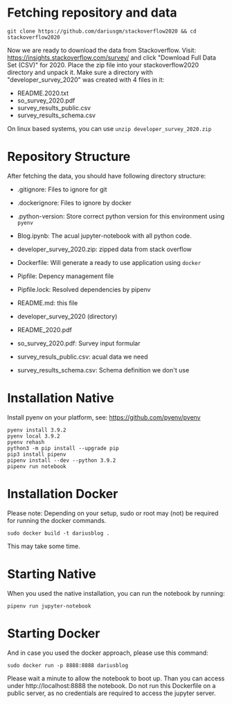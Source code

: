 # Fetching repository and data

```
git clone https://github.com/dariusgm/stackoverflow2020 && cd stackoverflow2020
```

Now we are ready to download the data from Stackoverflow. Visit: https://insights.stackoverflow.com/survey/ and click "Download Full Data Set (CSV)" for 2020. Place the zip file into your stackoverflow2020 directory and unpack it. Make sure a directory with "developer_survey_2020" was created with 4 files in it:
* README.2020.txt
* so_survey_2020.pdf
* survey_results_public.csv
* survey_results_schema.csv

 On linux based systems, you can use `unzip developer_survey_2020.zip`

# Repository Structure

After fetching the data, you should have following directory structure:

- .gitignore: Files to ignore for git
- .dockerignore: Files to ignore by docker
- .python-version: Store correct python version for this environment using `pyenv`
- Blog.ipynb: The acual jupyter-notebook with all python code.
- developer_survey_2020.zip: zipped data from stack overflow
- Dockerfile: Will generate a ready to use application using `docker`
- Pipfile: Depency management file
- Pipfile.lock: Resolved dependencies by pipenv
- README.md: this file

- developer_survey_2020 (directory)
- README_2020.pdf 
- so_survey_2020.pdf: Survey input formular
- survey_resuls_public.csv: acual data we need
- survey_results_schema.csv: Schema definition we don't use


# Installation Native

Install pyenv on your platform, see: https://github.com/pyenv/pyenv


```
pyenv install 3.9.2
pyenv local 3.9.2
pyenv rehash
python3 -m pip install --upgrade pip
pip3 install pipenv
pipenv install --dev --python 3.9.2
pipenv run notebook
```

# Installation Docker

Please note: Depending on your setup, sudo or root may (not) be required for running the docker commands. 

```
sudo docker build -t dariusblog .
```
This may take some time.


# Starting Native

When you used the native installation, you can run the notebook by running:
```
pipenv run jupyter-notebook
```

# Starting Docker

And in case you used the docker approach, please use this command:
```
sudo docker run -p 8888:8888 dariusblog
```

Please wait a minute to allow the notebook to boot up. Than you can access under http://localhost:8888 the notebook. Do not run this Dockerfile on a public server, as no credentials are required to access the jupyter server.